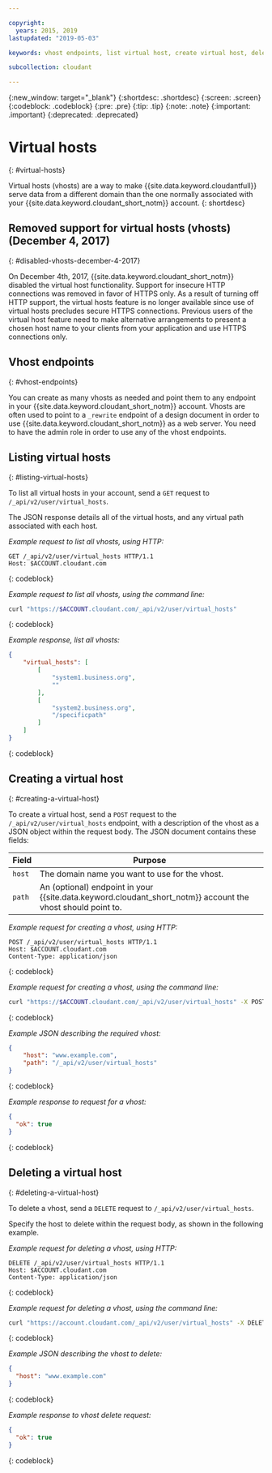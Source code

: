 ```yaml
---

copyright:
  years: 2015, 2019
lastupdated: "2019-05-03"

keywords: vhost endpoints, list virtual host, create virtual host, delete virtual host

subcollection: cloudant

---
```


{:new_window: target="_blank"}
{:shortdesc: .shortdesc}
{:screen: .screen}
{:codeblock: .codeblock}
{:pre: .pre}
{:tip: .tip}
{:note: .note}
{:important: .important}
{:deprecated: .deprecated}

<!-- Acrolinx: 2018-11-29 -->

# Virtual hosts
{: #virtual-hosts}

Virtual hosts (vhosts) are a way to make {{site.data.keyword.cloudantfull}} serve data from a different domain
than the one normally associated with your {{site.data.keyword.cloudant_short_notm}} account.
{: shortdesc}

## Removed support for virtual hosts (vhosts) (December 4, 2017)
{: #disabled-vhosts-december-4-2017}

On December 4th, 2017, {{site.data.keyword.cloudant_short_notm}} disabled the virtual host functionality. Support for insecure HTTP connections was removed in favor of HTTPS only. As a result of turning off HTTP support, the virtual hosts feature is no longer available since use of virtual hosts precludes secure HTTPS connections. Previous users of the virtual host feature need to make alternative arrangements to present a chosen host name to your clients from your application and use HTTPS connections only.

## Vhost endpoints
{: #vhost-endpoints}

You can create as many vhosts as needed
and point them to any endpoint in your {{site.data.keyword.cloudant_short_notm}} account.
Vhosts are often used to point to a `_rewrite` endpoint of a design document
in order to use {{site.data.keyword.cloudant_short_notm}} as a web server.
You need to have the admin role in order to use any of the vhost endpoints.

## Listing virtual hosts
{: #listing-virtual-hosts}

To list all virtual hosts in your account,
send a `GET` request to `/_api/v2/user/virtual_hosts`.

The JSON response details all of the virtual hosts,
and any virtual path associated with each host.

*Example request to list all vhosts, using HTTP:*

```http
GET /_api/v2/user/virtual_hosts HTTP/1.1
Host: $ACCOUNT.cloudant.com
```
{: codeblock}

*Example request to list all vhosts, using the command line:*

```sh
curl "https://$ACCOUNT.cloudant.com/_api/v2/user/virtual_hosts"
```
{: codeblock}

*Example response, list all vhosts:*

```json
{
    "virtual_hosts": [
        [
            "system1.business.org", 
            ""
        ], 
        [
            "system2.business.org", 
            "/specificpath"
        ]
    ]
}
```
{: codeblock}

## Creating a virtual host
{: #creating-a-virtual-host}

To create a virtual host,
send a `POST` request to the `/_api/v2/user/virtual_hosts` endpoint,
with a description of the vhost as a JSON object within the request body.
The JSON document contains these fields:

Field  | Purpose
-------|--------
`host` | The domain name you want to use for the vhost.
`path` | An (optional) endpoint in your {{site.data.keyword.cloudant_short_notm}} account the vhost should point to.

*Example request for creating a vhost, using HTTP:*

```http
POST /_api/v2/user/virtual_hosts HTTP/1.1
Host: $ACCOUNT.cloudant.com
Content-Type: application/json
```
{: codeblock}

*Example request for creating a vhost, using the command line:*

```sh
curl "https://$ACCOUNT.cloudant.com/_api/v2/user/virtual_hosts" -X POST -d '@vhost.json' -H 'Content-Type: application/json'
```
{: codeblock}

*Example JSON describing the required vhost:*

```json
{
    "host": "www.example.com",
    "path": "/_api/v2/user/virtual_hosts"
}
```
{: codeblock}

*Example response to request for a vhost:*

```json
{
  "ok": true
}
```
{: codeblock}

## Deleting a virtual host
{: #deleting-a-virtual-host}

To delete a vhost,
send a `DELETE` request to `/_api/v2/user/virtual_hosts`.

Specify the host to delete within the request body,
as shown in the following example.

*Example request for deleting a vhost, using HTTP:*

```http
DELETE /_api/v2/user/virtual_hosts HTTP/1.1
Host: $ACCOUNT.cloudant.com
Content-Type: application/json
```
{: codeblock}

*Example request for deleting a vhost, using the command line:*

```sh
curl "https://account.cloudant.com/_api/v2/user/virtual_hosts" -X DELETE -d '@vhost.json' -H 'Content-Type: application/json'
```
{: codeblock}

*Example JSON describing the vhost to delete:*

```json
{
  "host": "www.example.com"
}
```
{: codeblock}

*Example response to vhost delete request:*

```json
{
  "ok": true
}
```
{: codeblock}
